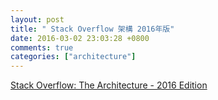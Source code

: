 ```yaml
---
layout: post
title: " Stack Overflow 架構 2016年版"
date: 2016-03-02 23:03:28 +0800
comments: true
categories: ["architecture"]
---
```


<!-- more -->

[Stack Overflow: The Architecture - 2016 Edition]

[Stack Overflow: The Architecture - 2016 Edition]:http://nickcraver.com/blog/2016/02/17/stack-overflow-the-architecture-2016-edition/